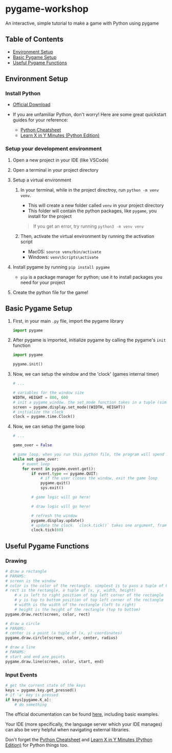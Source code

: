 # pygame-workshop
An interactive, simple tutorial to make a game with Python using pygame

## Table of Contents
- [Environment Setup](#environment-setup)
- [Basic Pygame Setup](#basic-pygame-setup)
- [Useful Pygame Functions](#useful-pygame-functions)

## Environment Setup

### Install Python

- [Official Download](https://www.python.org/downloads/)

- If you are unfamiliar Python, don't worry! Here are some great quickstart guides for your reference:
    - [Python Cheatsheet](https://quickref.me/python)
    - [Learn X in Y Minutes (Python Edition)](https://learnxinyminutes.com/python/)

### Setup your development environment

1. Open a new project in your IDE (like VSCode)

2. Open a terminal in your project directory

3. Setup a virtual environment
    1. In your terminal, while in the project directroy, run `python -m venv venv`.
        - This will create a new folder called `venv` in your project directory
        - This folder will contain the python packages, like `pygame`, you install for the project

        >If you get an error, try running `python3 -m venv venv`

    2. Then, activate the virtual environment by running the activation script
        - MacOS: `source venv/bin/activate`
        - Windows: `venv\Scripts\activate`

4. Install pygame by running `pip install pygame`
    - `pip` is a package manager for python; use it to install packages you need for your project

5. Create the python file for the game!

## Basic Pygame Setup
1. First, in your main `.py` file, import the pygame library

    ```python
    import pygame
    ```

2. After pygame is imported, initialize pygame by calling the pygame's `init` function

    ```python
    import pygame

    pygame.init()
    ```

3. Now, we can setup the window and the 'clock' (games internal timer)

    ```python
    # ...

    # variables for the window size
    WIDTH, HEIGHT = 800, 600
    # init a pygame window. the set_mode function takes in a tuple (similar to a list, but immutable) for the window size
    screen = pygame.display.set_mode((WIDTH, HEIGHT))
    # initialize the clock
    clock = pygame.time.Clock()
    ```

4. Now, we can setup the game loop

    ```python
    # ...

    game_over = False

    # game loop. when you run this python file, the program will spend most of its time in this loop
    while not game_over:
        # event loop
        for event in pygame.event.get():
            if event.type == pygame.QUIT:
                # if the user closes the window, exit the game loop
                pygame.quit()
                sys.exit()

            # game logic will go here!

            # draw logic will go here!

            # refresh the window
            pygame.display.update()
            # update the clock. `clock.tick()` takes one argument, framerate
            clock.tick(60)
    ```

## Useful Pygame Functions

### Drawing

```python
# draw a rectangle
# PARAMS:
# screen is the window
# color is the color of the rectangle. simplest is to pass a tuple of RGB values, e.g. (255, 0, 0)
# rect is the rectangle, a tuple of (x, y, width, height)
    # x is left to right position of top left corner of the rectangle
    # y is top to bottom position of top left corner of the rectangle
    # width is the width of the rectangle (left to right)
    # height is the height of the rectangle (top to bottom)
pygame.draw.rect(screen, color, rect)

# draw a circle
# PARAMS:
# center is a point (a tuple of (x, y) coordinates)
pygame.draw.circle(screen, color, center, radius)

# draw a line
# PARAMS:
# start and end are points
pygame.draw.line(screen, color, start, end)
```

### Input Events

```python
# get the current state of the keys
keys = pygame.key.get_pressed()
# if 'a' key is pressed
if keys[pygame.K_a]:
    # do something
```

The official documentation can be found [here](https://www.pygame.org/docs/), including basic examples. 

Your IDE (more specifically, the language server which your IDE manages) can also be very helpful when navigating external libraries.

Don't forget the [Python Cheatsheet](https://quickref.me/python) and [Learn X in Y Minutes (Python Edition)](https://learnxinyminutes.com/python/) for Python things too.
